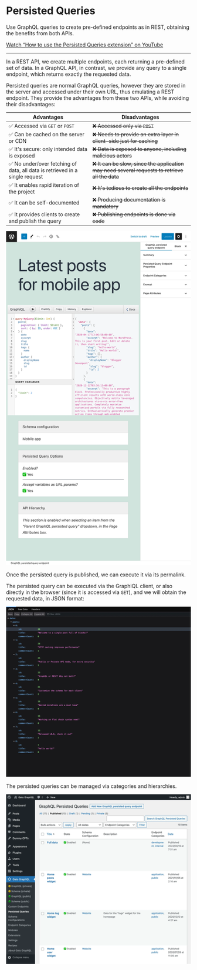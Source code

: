 # Persisted Queries

Use GraphQL queries to create pre-defined endpoints as in REST, obtaining the benefits from both APIs.

[Watch “How to use the Persisted Queries extension” on YouTube](https://www.youtube.com/watch?v=tDU90vroF9Y)

---

In a REST API, we create multiple endpoints, each returning a pre-defined set of data. In a GraphQL API, in contrast, we provide any query to a single endpoint, which returns exactly the requested data.

Persisted queries are normal GraphQL queries, however they are stored in the server and accessed under their own URL, thus emulating a REST endpoint. They provide the advantages from these two APIs, while avoiding their disadvantages:

| Advantages | Disadvantages |
| --- | --- |
| ✅ Accessed via `GET` or `POST` | ~~❌ Accessed only via `POST`~~ |
| ✅ Can be cached on the server or CDN | ~~❌ Needs to provide an extra layer in client-side just for caching~~ |
| ✅ It's secure: only intended data is exposed | ~~❌ Data is exposed to anyone, including malicious actors~~ |
| ✅ No under/over fetching of data, all data is retrieved in a single request | ~~❌ It can be slow, since the application may need several requests to retrieve all the data~~ |
| ✅ It enables rapid iteration of the project | ~~❌ It's tedious to create all the endpoints~~ |
| ✅ It can be self-documented | ~~❌ Producing documentation is mandatory~~ |
| ✅ It provides clients to create and publish the query | ~~❌ Publishing endpoints is done via code~~ |

<div class="img-width-1024" markdown=1>

![Persisted query editor](../../../../../extensions/persisted-queries/docs/images/persisted-query.webp "Persisted query editor")

</div>

Once the persisted query is published, we can execute it via its permalink.

The persisted query can be executed via the GraphiQL client, or also directly in the browser (since it is accessed via `GET`), and we will obtain the requested data, in JSON format:

<div class="img-width-1024" markdown=1>

![Executing a persisted in the browser](../../../../../extensions/persisted-queries/docs/images/persisted-query-execution.webp)

</div>

The persisted queries can be managed via categories and hierarchies.

<div class="img-width-1024" markdown=1>

![Persisted Queries in the admin](../../../../../extensions/persisted-queries/docs/images/persisted-queries-page.webp)

</div>

<!-- ## List of bundled extensions

- [Low-Level Persisted Query Editing](../../../../../extensions/low-level-persisted-query-editing/docs/modules/low-level-persisted-query-editing/en.md)
- [Persisted Queries](../../../../../extensions/persisted-queries/docs/modules/persisted-queries/en.md) -->
